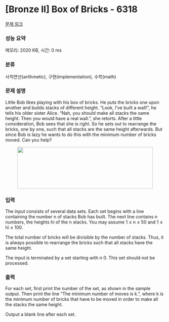 # [Bronze II] Box of Bricks - 6318 

[문제 링크](https://www.acmicpc.net/problem/6318) 

### 성능 요약

메모리: 2020 KB, 시간: 0 ms

### 분류

사칙연산(arithmetic), 구현(implementation), 수학(math)

### 문제 설명

<p>Little Bob likes playing with his box of bricks. He puts the bricks one upon another and builds stacks of different height. “Look, I’ve built a wall!”, he tells his older sister Alice. “Nah, you should make all stacks the same height. Then you would have a real wall.”, she retorts. After a little consideration, Bob sees that she is right. So he sets out to rearrange the bricks, one by one, such that all stacks are the same height afterwards. But since Bob is lazy he wants to do this with the minimum number of bricks moved. Can you help?</p>

<p style="text-align: center;"><img alt="" src="https://www.acmicpc.net/upload/images2/brick.png" style="height:132px; width:428px"></p>

### 입력 

 <p>The input consists of several data sets. Each set begins with a line containing the number n of stacks Bob has built. The next line contains n numbers, the heights hi of the n stacks. You may assume 1 ≤ n ≤ 50 and 1 ≤ hi ≤ 100.</p>

<p>The total number of bricks will be divisible by the number of stacks. Thus, it is always possible to rearrange the bricks such that all stacks have the same height.</p>

<p>The input is terminated by a set starting with n 0. This set should not be processed.</p>

### 출력 

 <p>For each set, first print the number of the set, as shown in the sample output. Then print the line “The minimum number of moves is k.”, where k is the minimum number of bricks that have to be moved in order to make all the stacks the same height.</p>

<p>Output a blank line after each set.</p>

